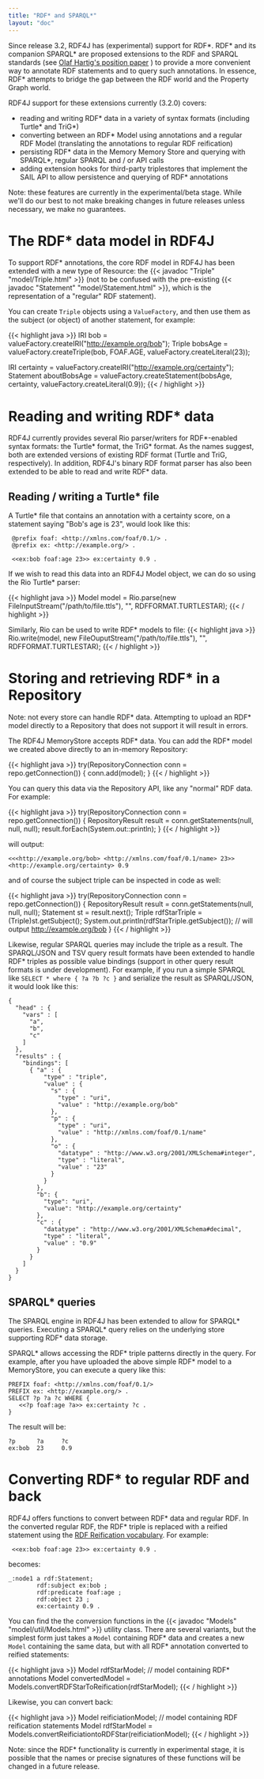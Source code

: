 ```yaml
---
title: "RDF* and SPARQL*"
layout: "doc"
---
```


Since release 3.2, RDF4J has (experimental) support for RDF\*. RDF\*
and its companion SPARQL\* are proposed extensions to the RDF and SPARQL standards (see [Olaf
Hartig's position paper](https://blog.liu.se/olafhartig/2019/01/10/position-statement-rdf-star-and-sparql-star/) )
to provide a more convenient way to annotate RDF statements and to query such
annotations. In essence, RDF\* attempts to bridge the gap between the RDF world
and the Property Graph world. 

RDF4J support for these extensions currently (3.2.0) covers:

 - reading and writing RDF\* data in a variety of syntax formats (including Turtle\* and TriG*)
 - converting between an RDF\* Model using annotations and a regular RDF Model (translating the annotations to regular RDF reification)
 - persisting RDF\* data in the Memory Memory Store and querying with SPARQL\*, regular SPARQL and / or API calls
 - adding extension hooks for third-party triplestores that implement the SAIL API to allow persistence and querying of RDF\* annotations

Note: these features are currently in the experimental/beta stage. While we'll do our best to not make breaking changes in future releases unless necessary, we make no guarantees.

# The RDF\* data model in RDF4J

To support RDF\* annotations, the core RDF model in RDF4J has been extended with a new type of Resource: the {{< javadoc "Triple" "model/Triple.html" >}} (not to be confused with the pre-existing {{< javadoc "Statement" "model/Statement.html" >}}, which is the representation of a "regular" RDF statement). 

You can create `Triple` objects using a `ValueFactory`, and then use them as the subject (or object) of another statement, for example:

{{< highlight java >}}
IRI bob = valueFactory.createIRI("http://example.org/bob");
Triple bobsAge = valueFactory.createTriple(bob, FOAF.AGE, valueFactory.createLiteral(23));

IRI certainty = valueFactory.createIRI("http://example.org/certainty");
Statement aboutBobsAge = valueFactory.createStatement(bobsAge, certainty, valueFactory.createLiteral(0.9));
{{< / highlight >}}

# Reading and writing RDF\* data

RDF4J currently provides several Rio parser/writers for RDF\*-enabled syntax formats: the Turtle\* format, the TriG* format. As the names suggest, both are extended versions of existing RDF format (Turtle and TriG, respectively). In addition, RDF4J's binary RDF format parser has also been extended to be able to read and write RDF\* data.

## Reading / writing a Turtle\* file

A Turtle\* file that contains an annotation with a certainty score, on a statement saying "Bob's age is 23", would look like this:

     @prefix foaf: <http://xmlns.com/foaf/0.1/> .
     @prefix ex: <http://example.org/> .

     <<ex:bob foaf:age 23>> ex:certainty 0.9 .

If we wish to read this data into an RDF4J Model object, we can do so using the Rio Turtle\* parser:

{{< highlight java >}}
Model model = Rio.parse(new FileInputStream("/path/to/file.ttls"), "", RDFFORMAT.TURTLESTAR);
{{< / highlight >}}

Similarly, Rio can be used to write RDF\* models to file:
{{< highlight java >}}
Rio.write(model, new FileOuputStream("/path/to/file.ttls"), "", RDFFORMAT.TURTLESTAR);
{{< / highlight >}}

# Storing and retrieving RDF\* in a Repository 

Note: not every store can handle RDF\* data. Attempting to upload an RDF\* model directly to a Repository that does not support it will result in errors.

The RDF4J MemoryStore accepts RDF\* data. You can add the RDF\* model we created above directly to an in-memory Repository:

{{< highlight java >}}
try(RepositoryConnection conn = repo.getConnection()) {
    conn.add(model);
}
{{< / highlight >}}

You can query this data via the Repository API, like any "normal" RDF data. For example:

{{< highlight java >}}
try(RepositoryConnection conn = repo.getConnection()) {
   RepositoryResult<Statement> result = conn.getStatements(null, null, null); 
   result.forEach(System.out::println);
}
{{< / highlight >}}

will output:

    <<<http://example.org/bob> <http://xmlns.com/foaf/0.1/name> 23>> <http://example.org/certainty> 0.9 

and of course the subject triple can be inspected in code as well:

{{< highlight java >}}
try(RepositoryConnection conn = repo.getConnection()) {
   RepositoryResult<Statement> result = conn.getStatements(null, null, null); 
   Statement st = result.next(); 
   Triple rdfStarTriple = (Triple)st.getSubject();
   System.out.println(rdfStarTriple.getSubject()); // will output http://example.org/bob 
}
{{< / highlight >}}

Likewise, regular SPARQL queries may include the triple as a result. The SPARQL/JSON and TSV query result formats have been extended to handle RDF\* triples as possible value bindings (support in other query result formats is under development). For example, if you run a simple SPARQL like `SELECT * where { ?a ?b ?c }` and serialize the result as SPARQL/JSON, it would look like this:

    {
      "head" : {
        "vars" : [
          "a",
          "b",
          "c"
        ]
      },
      "results" : {
        "bindings": [
          { "a" : {
              "type" : "triple",
              "value" : {
                "s" : {
                  "type" : "uri",
                  "value" : "http://example.org/bob"
                },
                "p" : {
                  "type" : "uri",
                  "value" : "http://xmlns.com/foaf/0.1/name"
                },
                "o" : {
                  "datatype" : "http://www.w3.org/2001/XMLSchema#integer",
                  "type" : "literal",
                  "value" : "23"
                }
              }
            },
            "b": { 
              "type": "uri",
              "value": "http://example.org/certainty"
            },
            "c" : {
              "datatype" : "http://www.w3.org/2001/XMLSchema#decimal",
              "type" : "literal",
              "value" : "0.9"
            }
          }
        ]
      }
    }

## SPARQL\* queries

The SPARQL engine in RDF4J has been extended to allow for SPARQL\* queries. Executing a SPARQL\* query relies on the underlying store supporting RDF\* data storage. 

SPARQL\* allows accessing the RDF\* triple patterns directly in the query. For example, after you have uploaded the above simple RDF\* model to a MemoryStore, you can execute a query like this:

    PREFIX foaf: <http://xmlns.com/foaf/0.1/> 
    PREFIX ex: <http://example.org/> .
    SELECT ?p ?a ?c WHERE {
       <<?p foaf:age ?a>> ex:certainty ?c .
    }

The result will be:

    ?p      ?a     ?c
    ex:bob  23     0.9

# Converting RDF\* to regular RDF and back

RDF4J offers functions to convert between RDF\* data and regular RDF. In the converted regular RDF, the RDF\* triple is replaced with a reified statement using the [RDF Reification vocabulary](https://www.w3.org/wiki/RdfReification). For example:


     <<ex:bob foaf:age 23>> ex:certainty 0.9 .

becomes:

    _:node1 a rdf:Statement; 
            rdf:subject ex:bob ;
            rdf:predicate foaf:age ;
            rdf:object 23 ;
            ex:certainty 0.9 .

You can find the the conversion functions in the {{< javadoc "Models" "model/util/Models.html" >}} utility class. There are several variants, but the simplest form just takes a `Model` containing RDF\* data and creates a new `Model` containing the same data, but with all RDF\* annotation converted to reified statements:

{{< highlight java >}}
Model rdfStarModel; // model containing RDF\* annotations
Model convertedModel = Models.convertRDFStarToReification(rdfStarModel);
{{< / highlight >}}

Likewise, you can convert back:

{{< highlight java >}}
Model reificiationModel; // model containing RDF reification statements
Model rdfStarModel = Models.convertReificiationtoRDFStar(reificiationModel);
{{< / highlight >}}

Note: since the RDF\* functionality is currently in experimental stage, it is possible that the names or precise signatures of these functions will be changed in a future release.

